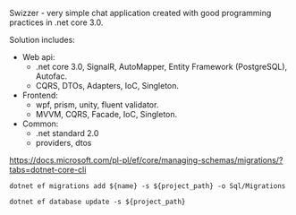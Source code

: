 Swizzer - very simple chat application created with good programming practices in .net core 3.0.

Solution includes:
* Web api:
  - .net core 3.0, SignalR, AutoMapper, Entity Framework (PostgreSQL), Autofac.
  - CQRS, DTOs, Adapters, IoC, Singleton.
* Frontend:
  - wpf, prism, unity, fluent validator.
  - MVVM, CQRS, Facade, IoC, Singleton.
* Common:
  - .net standard 2.0
  - providers, dtos
  
 



https://docs.microsoft.com/pl-pl/ef/core/managing-schemas/migrations/?tabs=dotnet-core-cli

```
dotnet ef migrations add ${name} -s ${project_path} -o Sql/Migrations   

dotnet ef database update -s ${project_path} 
```
